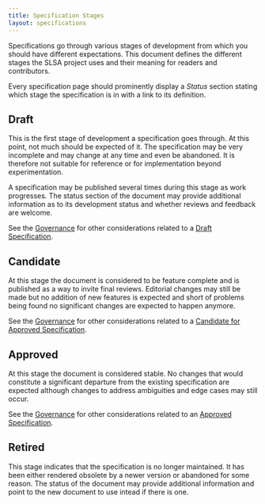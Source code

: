 ```yaml
---
title: Specification Stages
layout: specifications
---
```


Specifications go through various stages of development from which you
should have different expectations. This document defines the different
stages the SLSA project uses and their meaning for readers and
contributors.

Every specification page should prominently display a *Status* section
stating which stage the specification is in with a link to its
definition.

## Draft

This is the first stage of development a specification goes
through. At this point, not much should be expected of it. The
specification may be very incomplete and may change at any time and
even be abandoned. It is therefore not suitable for reference or for
implementation beyond experimentation.

A specification may be published several times during this stage as
work progresses. The status section of the document may provide
additional information as to its development status and whether
reviews and feedback are welcome.

See the
[Governance](https://github.com/slsa-framework/governance/blob/main/5._Governance.md#4-specification-development-process)
for other considerations related to a
[Draft Specification](https://github.com/slsa-framework/governance/blob/main/1._Community_Specification_License-v1.md).

## Candidate

At this stage the document is considered to be feature complete and is
published as a way to invite final reviews. Editorial changes may
still be made but no addition of new features is expected and short of
problems being found no significant changes are expected to happen
anymore.

See the
[Governance](https://github.com/slsa-framework/governance/blob/main/5._Governance.md#4-specification-development-process)
for other considerations related to a
[Candidate for Approved Specification](https://github.com/slsa-framework/governance/blob/main/1._Community_Specification_License-v1.md).

## Approved

At this stage the document is considered stable. No changes that would
constitute a significant departure from the existing specification are
expected although changes to address ambiguities and edge cases may
still occur.

See the
[Governance](https://github.com/slsa-framework/governance/blob/main/5._Governance.md#4-specification-development-process)
for other considerations related to an
[Approved Specification](https://github.com/slsa-framework/governance/blob/main/1._Community_Specification_License-v1.md).

## Retired

This stage indicates that the specification is no longer maintained.
It has been either rendered obsolete by a newer version or
abandoned for some reason. The status of the document may provide
additional information and point to the new document to use intead if
there is one.
